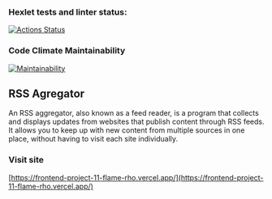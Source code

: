 ### Hexlet tests and linter status:
[![Actions Status](https://github.com/delphython/frontend-project-11/actions/workflows/hexlet-check.yml/badge.svg)](https://github.com/delphython/frontend-project-11/actions)

### Code Climate Maintainability
[![Maintainability](https://api.codeclimate.com/v1/badges/6e483d25c9e946780ec1/maintainability)](https://codeclimate.com/github/delphython/frontend-project-11/maintainability)

## RSS Agregator
An RSS aggregator, also known as a feed reader, is a program that collects and displays updates from websites that publish content through RSS feeds. It allows you to keep up with new content from multiple sources in one place, without having to visit each site individually.

### Visit site
[https://frontend-project-11-flame-rho.vercel.app/](https://frontend-project-11-flame-rho.vercel.app/)